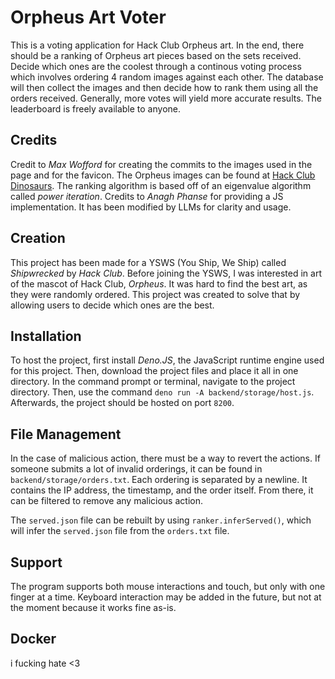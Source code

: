 # Orpheus Art Voter
This is a voting application for Hack Club Orpheus art. In the end, there should be a ranking of Orpheus art pieces based on the sets received. Decide which ones are the coolest through a continous voting process which involves ordering 4 random images against each other. The database will then collect the images and then decide how to rank them using all the orders received. Generally, more votes will yield more accurate results. The leaderboard is freely available to anyone.

## Credits
Credit to *Max Wofford* for creating the commits to the images used in the page and for the favicon. The Orpheus images can be found at [Hack Club Dinosaurs](https://github.com/hackclub/dinosaurs). The ranking algorithm is based off of an eigenvalue algorithm called *power iteration*. Credits to *Anagh Phanse* for providing a JS implementation. It has been modified by LLMs for clarity and usage.

## Creation
This project has been made for a YSWS (You Ship, We Ship) called *Shipwrecked* by *Hack Club*. Before joining the YSWS, I was interested in art of the mascot of Hack Club, *Orpheus*. It was hard to find the best art, as they were randomly ordered. This project was created to solve that by allowing users to decide which ones are the best.

## Installation
To host the project, first install *Deno.JS*, the JavaScript runtime engine used for this project. Then, download the project files and place it all in one directory. In the command prompt or terminal, navigate to the project directory. Then, use the command `deno run -A backend/storage/host.js`. Afterwards, the project should be hosted on port `8200`.

## File Management
In the case of malicious action, there must be a way to revert the actions. If someone submits a lot of invalid orderings, it can be found in `backend/storage/orders.txt`. Each ordering is separated by a newline. It contains the IP address, the timestamp, and the order itself. From there, it can be filtered to remove any malicious action.

The `served.json` file can be rebuilt by using `ranker.inferServed()`, which will infer the `served.json` file from the `orders.txt` file.

## Support
The program supports both mouse interactions and touch, but only with one finger at a time. Keyboard interaction may be added in the future, but not at the moment because it works fine as-is.

## Docker
i fucking hate  <3